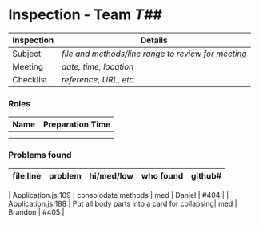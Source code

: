 # Inspection - Team *T##* 
 
| Inspection | Details |
| ----- | ----- |
| Subject | *file and methods/line range to review for meeting* |
| Meeting | *date, time, location* |
| Checklist | *reference, URL, etc.* |

### Roles

| Name | Preparation Time |
| ---- | ---- |
|  |  |
|  |  |

### Problems found

| file:line | problem | hi/med/low | who found | github#  |
| --- | --- | :---: | :---: | --- |

| Application.js:109 | consolodate methods | med | Daniel | #404 |
| Application.js:188 | Put all body parts into a card for collapsing| med | Brandon | #405 |
 
